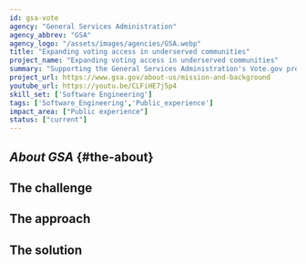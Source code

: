 ```yaml
---
id: gsa-vote
agency: "General Services Administration"
agency_abbrev: "GSA"
agency_logo: "/assets/images/agencies/GSA.webp"
title: "Expanding voting access in underserved communities"
project_name: "Expanding voting access in underserved communities"
summary: "Supporting the General Services Administration's Vote.gov program in expanding voting access in underserved communities."
project_url: https://www.gsa.gov/about-us/mission-and-background
youtube_url: https://youtu.be/CLFiHE7j5p4
skill_set: ['Software Engineering']
tags: ['Software_Engineering','Public_experience']
impact_area: ["Public experience"]
status: ["current"]
---
```


## *About GSA* {#the-about}

## The challenge

## The approach

## The solution 


